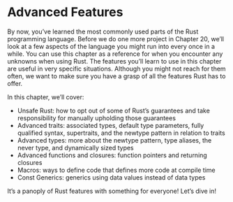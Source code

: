 # Advanced Features

By now, you’ve learned the most commonly used parts of the Rust programming
language. Before we do one more project in Chapter 20, we’ll look at a few
aspects of the language you might run into every once in a while. You can use
this chapter as a reference for when you encounter any unknowns when using
Rust. The features you’ll learn to use in this chapter are useful in very
specific situations. Although you might not reach for them often, we want to
make sure you have a grasp of all the features Rust has to offer.

In this chapter, we’ll cover:

* Unsafe Rust: how to opt out of some of Rust’s guarantees and take responsibility for manually upholding those guarantees
* Advanced traits: associated types, default type parameters, fully qualified syntax, supertraits, and the newtype pattern in relation to traits
* Advanced types: more about the newtype pattern, type aliases, the never type, and dynamically sized types
* Advanced functions and closures: function pointers and returning closures
* Macros: ways to define code that defines more code at compile time
* Const Generics: generics using data values instead of data types

It’s a panoply of Rust features with something for everyone! Let’s dive in!
